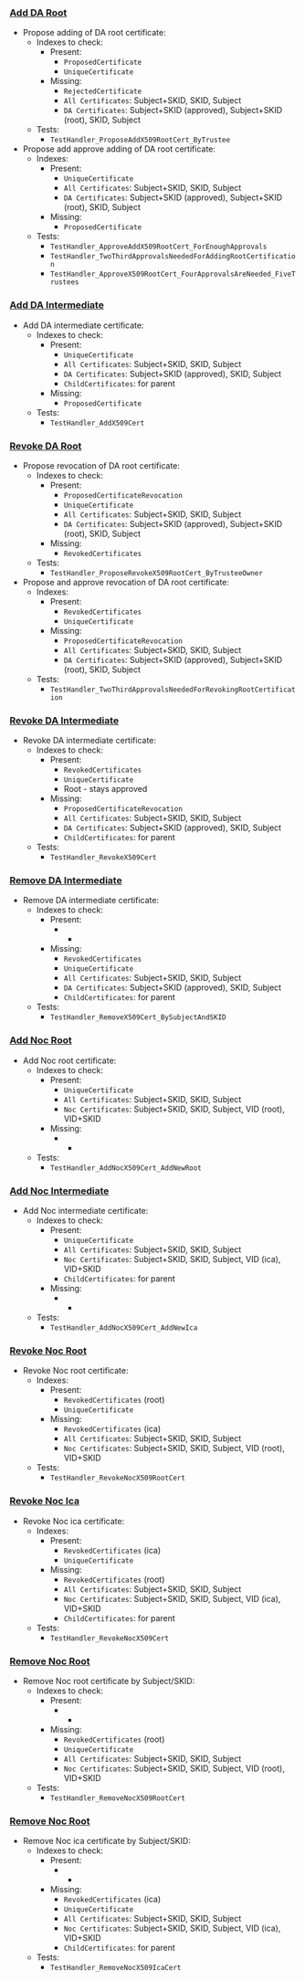 ### [Add DA Root](./handler_add_paa_cert_test.go)

* Propose adding of DA root certificate: 
  * Indexes to check: 
    * Present:
      * `ProposedCertificate`
      * `UniqueCertificate`
    * Missing:
      * `RejectedCertificate`
      * `All Certificates`: Subject+SKID, SKID, Subject
      * `DA Certificates`: Subject+SKID (approved), Subject+SKID (root), SKID, Subject
  * Tests:
    * `TestHandler_ProposeAddX509RootCert_ByTrustee`
* Propose add approve adding of DA root certificate:
  * Indexes:
    * Present:
      * `UniqueCertificate`
      * `All Certificates`: Subject+SKID, SKID, Subject
      * `DA Certificates`: Subject+SKID (approved), Subject+SKID (root), SKID, Subject
    * Missing:
      * `ProposedCertificate`
  * Tests:
    * `TestHandler_ApproveAddX509RootCert_ForEnoughApprovals`
    * `TestHandler_TwoThirdApprovalsNeededForAddingRootCertification`
    * `TestHandler_ApproveX509RootCert_FourApprovalsAreNeeded_FiveTrustees`

### [Add DA Intermediate](./handler_add_pai_cert_test.go)

* Add DA intermediate certificate:
  * Indexes to check:
    * Present:
      * `UniqueCertificate`
      * `All Certificates`: Subject+SKID, SKID, Subject
      * `DA Certificates`: Subject+SKID (approved), SKID, Subject
      * `ChildCertificates`: for parent
    * Missing:
      * `ProposedCertificate`
  * Tests:
    * `TestHandler_AddX509Cert`

### [Revoke DA Root](./handler_revoke_paa_cert_test.go)

* Propose revocation of DA root certificate:
  * Indexes to check:
    * Present:
      * `ProposedCertificateRevocation`
      * `UniqueCertificate`
      * `All Certificates`: Subject+SKID, SKID, Subject
      * `DA Certificates`: Subject+SKID (approved), Subject+SKID (root), SKID, Subject
    * Missing:
      * `RevokedCertificates`
  * Tests:
    * `TestHandler_ProposeRevokeX509RootCert_ByTrusteeOwner`
* Propose and approve revocation of DA root certificate:
  * Indexes:
    * Present:
      * `RevokedCertificates`
      * `UniqueCertificate`
    * Missing:
      * `ProposedCertificateRevocation`
      * `All Certificates`: Subject+SKID, SKID, Subject
      * `DA Certificates`: Subject+SKID (approved), Subject+SKID (root), SKID, Subject
  * Tests:
    * `TestHandler_TwoThirdApprovalsNeededForRevokingRootCertification`

### [Revoke DA Intermediate](./handler_revoke_pai_cert_test.go)

* Revoke DA intermediate certificate:
  * Indexes to check:
    * Present:
      * `RevokedCertificates`
      * `UniqueCertificate`
      * Root - stays approved
    * Missing:
      * `ProposedCertificateRevocation`
      * `All Certificates`: Subject+SKID, SKID, Subject
      * `DA Certificates`: Subject+SKID (approved), SKID, Subject
      * `ChildCertificates`: for parent
  * Tests:
    * `TestHandler_RevokeX509Cert`

### [Remove DA Intermediate](./handler_remove_pai_cert_test.go)

* Remove DA intermediate certificate:
  * Indexes to check:
    * Present:
      * -
    * Missing:
      * `RevokedCertificates`
      * `UniqueCertificate`
      * `All Certificates`: Subject+SKID, SKID, Subject
      * `DA Certificates`: Subject+SKID (approved), SKID, Subject
      * `ChildCertificates`: for parent
  * Tests:
    * `TestHandler_RemoveX509Cert_BySubjectAndSKID`

### [Add Noc Root](./handler_add_noc_root_cert_test.go)

* Add Noc root certificate:
  * Indexes to check:
    * Present:
      * `UniqueCertificate`
      * `All Certificates`: Subject+SKID, SKID, Subject
      * `Noc Certificates`: Subject+SKID, SKID, Subject, VID (root), VID+SKID
    * Missing:
      * -
  * Tests:
    * `TestHandler_AddNocX509Cert_AddNewRoot`

### [Add Noc Intermediate](./handler_add_noc_ica_cert_test.go)

* Add Noc intermediate certificate:
  * Indexes to check:
    * Present:
      * `UniqueCertificate`
      * `All Certificates`: Subject+SKID, SKID, Subject
      * `Noc Certificates`: Subject+SKID, SKID, Subject, VID (ica), VID+SKID
      * `ChildCertificates`: for parent
    * Missing:
      * -
  * Tests:
    * `TestHandler_AddNocX509Cert_AddNewIca`

### [Revoke Noc Root](./handler_revoke_noc_root_cert_test.go)

* Revoke Noc root certificate:
  * Indexes:
    * Present:
      * `RevokedCertificates` (root)
      * `UniqueCertificate`
    * Missing:
      * `RevokedCertificates` (ica)
      * `All Certificates`: Subject+SKID, SKID, Subject
      * `Noc Certificates`: Subject+SKID, SKID, Subject, VID (root), VID+SKID
  * Tests:
    * `TestHandler_RevokeNocX509RootCert`

### [Revoke Noc Ica](./handler_revoke_noc_ica_cert_test.go)

* Revoke Noc ica certificate:
  * Indexes:
    * Present:
      * `RevokedCertificates` (ica)
      * `UniqueCertificate`
    * Missing:
      * `RevokedCertificates` (root)
      * `All Certificates`: Subject+SKID, SKID, Subject
      * `Noc Certificates`: Subject+SKID, SKID, Subject, VID (ica), VID+SKID
      * `ChildCertificates`: for parent
  * Tests:
    * `TestHandler_RevokeNocX509Cert`

### [Remove Noc Root](./handler_remove_noc_root_cert_test.go)

* Remove Noc root certificate by Subject/SKID:
  * Indexes to check:
    * Present:
      * -
    * Missing:
      * `RevokedCertificates` (root)
      * `UniqueCertificate`
      * `All Certificates`: Subject+SKID, SKID, Subject
      * `Noc Certificates`: Subject+SKID, SKID, Subject, VID (root), VID+SKID
  * Tests:
    * `TestHandler_RemoveNocX509RootCert`

### [Remove Noc Root](./handler_remove_noc_ica_cert_test.go)

* Remove Noc ica certificate by Subject/SKID:
  * Indexes to check:
    * Present:
      * -
    * Missing:
      * `RevokedCertificates` (ica)
      * `UniqueCertificate`
      * `All Certificates`: Subject+SKID, SKID, Subject
      * `Noc Certificates`: Subject+SKID, SKID, Subject, VID (ica), VID+SKID
      * `ChildCertificates`: for parent
  * Tests:
    * `TestHandler_RemoveNocX509IcaCert`
